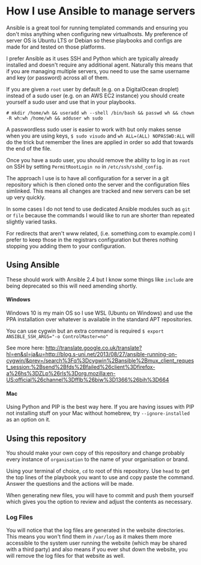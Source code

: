 # How I use Ansible to manage servers #

Ansible is a great tool for running templated commands and ensuring you don't miss anything when configuring new virtualhosts. My preference of server OS is Ubuntu LTS or Debian so these playbooks and configs are made for and tested on those platforms.

I prefer Ansible as it uses SSH and Python which are typically already installed and doesn't require any additional agent. Naturally this means that if you are managing multiple servers, you need to use the same username and key (or password) across all of them.

If you are given a `root` user by default (e.g. on a DigitalOcean droplet) instead of a sudo user (e.g. on an AWS EC2 instance) you should create yourself a sudo user and use that in your playbooks.

`# mkdir /home/wh && useradd wh --shell /bin/bash && passwd wh && chown -R wh:wh /home/wh && adduser wh sudo`

A passwordless sudo user is easier to work with but only makes sense when you are using keys, `$ sudo visudo` and `wh ALL=(ALL) NOPASSWD:ALL` will do the trick but remember the lines are applied in order so add that towards the end of the file.

Once you have a sudo user, you should remove the ability to log in as `root` on SSH by setting `PermitRootLogin no` in `/etc/ssh/sshd_config`.

The approach I use is to have all configuration for a server in a git repository which is then cloned onto the server and the configuration files simlinked. This means all changes are tracked and new servers can be set up very quickly.

In some cases I do not tend to use dedicated Ansible modules such as `git` or `file` because the commands I would like to run are shorter than repeated slightly varied tasks.

For redirects that aren't www related, (i.e. something.com to example.com) I prefer to keep those in the registrars configuration but theres nothing stopping you adding them to your configuration.

## Using Ansible ##

These should work with Ansible 2.4 but I know some things like `include` are being deprecated so this will need amending shortly.

#### Windows ####

Windows 10 is my main OS so I use WSL (Ubuntu on Windows) and use the PPA installation over whatever is available in the standard APT repositories.

You can use cygwin but an extra command is required `$ export ANSIBLE_SSH_ARGS="-o ControlMaster=no"`

See more here: http://translate.google.co.uk/translate?hl=en&sl=ja&u=http://blog.s-uni.net/2013/08/27/ansible-running-on-cygwin/&prev=/search%3Fq%3Dcygwin%2Bansible%2Bmux_client_request_session:%2Bsend%2Bfds%2Bfailed%26client%3Dfirefox-a%26hs%3DZLp%26rls%3Dorg.mozilla:en-US:official%26channel%3Dfflb%26biw%3D1366%26bih%3D664

#### Mac ####

Using Python and PIP is the best way here. If you are having issues with PIP not installing stuff on your Mac without homebrew, try `--ignore-installed` as an option on it.

## Using this repository ##

You should make your own copy of this repository and change probably every instance of `organisation` to the name of your organisation or brand.

Using your terminal of choice, `cd` to root of this repository. Use `head` to get the top lines of the playbook you want to use and copy paste the command. Answer the questions and the actions will be made.

When generating new files, you will have to commit and push them yourself which gives you the option to review and adjust the contents as necessary.

### Log Files ###

You will notice that the log files are generated in the website directories. This means you won't find them in `/var/log` as it makes them more accessible to the system user running the website (which may be shared with a third party) and also means if you ever shut down the website, you will remove the log files for that website as well.
